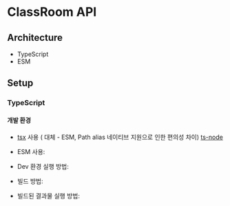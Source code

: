 # ClassRoom API

## Architecture

- TypeScript
- ESM

## Setup

### TypeScript

#### 개발 환경

- [tsx](https://github.com/privatenumber/tsx) 사용 ( 대체 - ESM, Path alias 네이티브 지원으로 인한 편의성 차이)
  [ts-node](https://www.npmjs.com/ts-node)

- ESM 사용:
- Dev 환경 실행 방법:
- 빌드 방법:
- 빌드된 결과물 실행 방법:
